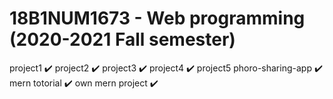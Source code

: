 # 18B1NUM1673 - Web programming (2020-2021 Fall semester)
project1 ✔️   project2 ✔️   project3 ✔️
project4 ✔️
project5 phoro-sharing-app ✔️
mern totorial ✔️
own mern project ✔️
